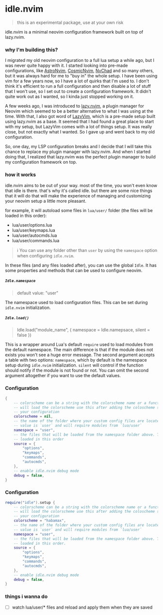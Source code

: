 # idle.nvim

> this is an experimental package, use at your own risk

idle.nvim is a minimal neovim configuration framework built on top of lazy.nvim.

### why I'm building this?

I migrated my old neovim configuration to a full lua setup a while ago, but I
was never quite happy with it. I started looking into pre-made configurations,
like [AstroNvim](https://astronvim.com/), [CosmicNvim](https://github.com/CosmicNvim/CosmicNvim), [NvChad](https://nvchad.com/) and so many others, but it was always
hard for me to "buy in" the whole setup. I have been using vim for a few years
now, so I have a lot of quirks that I'm used to. I don't think it's efficient to
run a full configuration and then disable a lot of stuff that I won't use, so I
set out to create a configuration framework. It didn't quite work out as I
wanted, so I kinda just stopped working on it.

A few weeks ago, I was introduced to [lazy.nvim](https://github.com/folke/lazy.nvim/), a plugin manager for Neovim
which seemed to be a better alternative to what I was using at the time. With
that, I also got word of [LazyVim](https://github.com/LazyVim/LazyVim), which is a pre-made setup built using lazy.nvim
as a base. It seemed that I had found a great place to start with my setup, but
LazyVim comes with a lot of things setup. It was really close, but not exactly
what I wanted. So I gave up and went back to my old configuration.

So, one day, my LSP configuration breaks and I decide that I will take this
chance to replace my plugin manager with lazy.nvim. And when I started doing
that, I realized that lazy.nvim was the perfect plugin manager to build my
configuration framework on top.

### how it works

idle.nvim aims to be out of your way. most of the time, you won't even know that
idle is there. that's why it's called idle. but there are some nice things that
it will do that will make the experience of managing and customizing your neovim
setup a little more pleasant.

for example, it will autoload some files in `lua/user/` folder (the files will
  be loaded in this order):

 - lua/user/options.lua
 - lua/user/keymaps.lua
 - lua/user/autocmds.lua
 - lua/user/commands.lua

> ℹ️  You can use any folder other than `user` by using the `namespace` option when
configuring `idle.nvim`.

In these files (and any files loaded after), you can use the global `Idle`. It
has some properties and methods that can be used to configure neovim.

##### `Idle.namespace`

> default value: "user"

The namespace used to load configuration files. This can be set during
`idle.nvim` initialization.

##### `Idle.load()`

> Idle.load("module_name", { namespace = Idle.namepsace, silent = false })

This is a wrapper around Lua's default `require` used to load modules from the
default namespace. The main difference is that if the module does not exists you
won't see a huge error message. The second argument accepts a table with two options:
`namespace`, which by default is the namespace setup during `idle.nvim`
initialization. `silent` will control if the function should notify if the
module is not found or not. You can omit the second argument altogether if you
want to use the default values.

### Configuration

```lua
{
	-- colorscheme can be a string with the colorscheme name or a function that
	-- will load the colorscheme use this after adding the coloscheme specs to
	-- your configuration
	colorscheme = nil,
	-- the name of the folder where your custom config files are located. Default
	-- value is `user` and will require modules from `lua/user`
	namespace = "user",
	-- the files that will be loaded from the namespace folder above. They will be
	-- loaded in this order
	source = {
		"options",
		"keymaps",
		"commands",
		"autocmds",
	},
	-- enable idle.nvim debug mode
	debug = false,
}
```


### Configuration

```lua
require("idle").setup {
	-- colorscheme can be a string with the colorscheme name or a function that
	-- will load the colorscheme use this after adding the coloscheme specs to
	-- your configuration
	colorscheme = "habamax",
	-- the name of the folder where your custom config files are located. Default
	-- value is `user` and will require modules from `lua/user`
	namespace = "user",
	-- the files that will be loaded from the namespace folder above. They will be
	-- loaded in this order.
	source = {
		"options",
		"keymaps",
		"commands",
		"autocmds",
	},
	-- enable idle.nvim debug mode
	debug = false,
}
```


### things i wanna do

 - [ ] watch lua/user/* files and reload and apply them when they are saved
